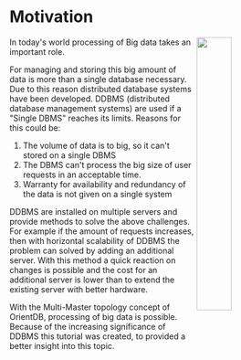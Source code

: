 # Motivation
<img src="https://upload.wikimedia.org/wikipedia/commons/9/9b/Social_Network_Analysis_Visualization.png" align="right" width="35%">

In today's world processing of Big data takes an important role.

For managing and storing this big amount of data is more than a single database necessary. Due to this reason distributed database systems have been developed.
DDBMS (distributed database management systems) are used if a "Single DBMS" reaches its limits. Reasons for this could be:


1. The volume of data is to big, so it can't stored on a single DBMS 
1. The DBMS can't process the big size of user requests in an acceptable time.
1. Warranty for availability and redundancy of the data is not given on a single system 


DDBMS are installed on multiple servers and provide methods to solve the above challenges. For example if the amount of requests increases, then with horizontal scalability of DDBMS the problem can solved by adding an additional server. With this method a quick reaction on changes is possible and the cost for an additional server is lower than to extend the existing server with better hardware.


With the Multi-Master topology concept of OrientDB, processing of big data is possible. Because of the increasing significance of DDBMS this tutorial was created, to provided a better insight into this topic.   
